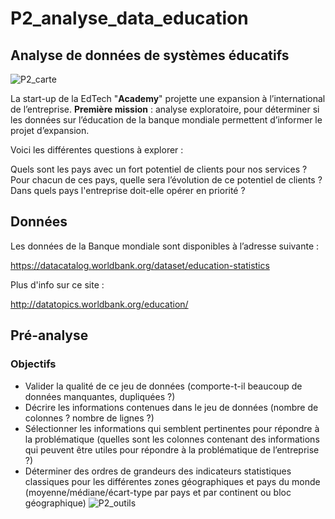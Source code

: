 # P2_analyse_data_education
## Analyse de données de systèmes éducatifs
![P2_carte](https://user-images.githubusercontent.com/71134226/117314940-862f5900-ae87-11eb-8355-7b8a30b17e6d.gif)


La start-up de la EdTech "__Academy__" projette une expansion à l’international de l’entreprise. 
__Première mission__ : analyse exploratoire, pour déterminer si les données sur l’éducation de la banque mondiale permettent d’informer le projet d’expansion.

Voici les différentes questions à explorer :

Quels sont les pays avec un fort potentiel de clients pour nos services ?
Pour chacun de ces pays, quelle sera l’évolution de ce potentiel de clients ?
Dans quels pays l'entreprise doit-elle opérer en priorité ?

## Données
Les données de la Banque mondiale sont disponibles à l’adresse suivante :

https://datacatalog.worldbank.org/dataset/education-statistics

Plus d'info sur ce site :

http://datatopics.worldbank.org/education/

## Pré-analyse
### Objectifs
- Valider la qualité de ce jeu de données (comporte-t-il beaucoup de données manquantes, dupliquées ?)
- Décrire les informations contenues dans le jeu de données (nombre de colonnes ? nombre de lignes ?)
- Sélectionner les informations qui semblent pertinentes pour répondre à la problématique (quelles sont les colonnes contenant des informations qui peuvent être utiles pour répondre à la problématique de l’entreprise ?)
- Déterminer des ordres de grandeurs des indicateurs statistiques classiques pour les différentes zones géographiques et pays du monde (moyenne/médiane/écart-type par pays et par continent ou bloc géographique)
![P2_outils](https://user-images.githubusercontent.com/71134226/117315121-afe88000-ae87-11eb-8e2f-e52f1a98215a.gif)

